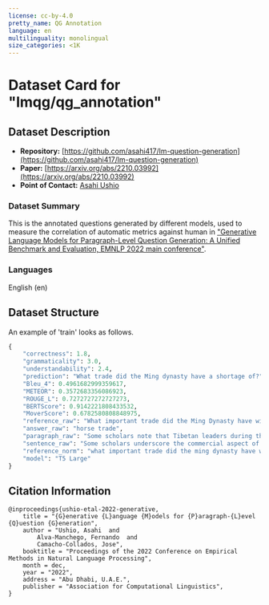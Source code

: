 ```yaml
---
license: cc-by-4.0
pretty_name: QG Annotation
language: en
multilinguality: monolingual
size_categories: <1K
---
```


# Dataset Card for "lmqg/qg_annotation"

## Dataset Description
- **Repository:** [https://github.com/asahi417/lm-question-generation](https://github.com/asahi417/lm-question-generation)
- **Paper:** [https://arxiv.org/abs/2210.03992](https://arxiv.org/abs/2210.03992)
- **Point of Contact:** [Asahi Ushio](http://asahiushio.com/)

### Dataset Summary
This is the annotated questions generated by different models, used to measure the correlation of automatic metrics against 
human in ["Generative Language Models for Paragraph-Level Question Generation: A Unified Benchmark and Evaluation, EMNLP 2022 main conference"](https://arxiv.org/abs/2210.03992).

### Languages
English (en)

## Dataset Structure
An example of 'train' looks as follows.

```python
{
    "correctness": 1.8,
    "grammaticality": 3.0,
    "understandability": 2.4,
    "prediction": "What trade did the Ming dynasty have a shortage of?",
    "Bleu_4": 0.4961682999359617,
    "METEOR": 0.3572683356086923,
    "ROUGE_L": 0.7272727272727273,
    "BERTScore": 0.9142221808433532,
    "MoverScore": 0.6782580808848975,
    "reference_raw": "What important trade did the Ming Dynasty have with Tibet?",
    "answer_raw": "horse trade",
    "paragraph_raw": "Some scholars note that Tibetan leaders during the Ming frequently engaged in civil war and conducted their own foreign diplomacy with neighboring states such as Nepal. Some scholars underscore the commercial aspect of the Ming-Tibetan relationship, noting the Ming dynasty's shortage of horses for warfare and thus the importance of the horse trade with Tibet. Others argue that the significant religious nature of the relationship of the Ming court with Tibetan lamas is underrepresented in modern scholarship. In hopes of reviving the unique relationship of the earlier Mongol leader Kublai Khan (r. 1260\u20131294) and his spiritual superior Drog\u00f6n Ch\u00f6gyal Phagpa (1235\u20131280) of the Sakya school of Tibetan Buddhism, the Yongle Emperor (r. 1402\u20131424) made a concerted effort to build a secular and religious alliance with Deshin Shekpa (1384\u20131415), the Karmapa of the Karma Kagyu school. However, the Yongle Emperor's attempts were unsuccessful.",
    "sentence_raw": "Some scholars underscore the commercial aspect of the Ming-Tibetan relationship, noting the Ming dynasty's shortage of horses for warfare and thus the importance of the horse trade with Tibet.",
    "reference_norm": "what important trade did the ming dynasty have with tibet ?",
    "model": "T5 Large"
}
```

## Citation Information
```
@inproceedings{ushio-etal-2022-generative,
    title = "{G}enerative {L}anguage {M}odels for {P}aragraph-{L}evel {Q}uestion {G}eneration",
    author = "Ushio, Asahi  and
        Alva-Manchego, Fernando  and
        Camacho-Collados, Jose",
    booktitle = "Proceedings of the 2022 Conference on Empirical Methods in Natural Language Processing",
    month = dec,
    year = "2022",
    address = "Abu Dhabi, U.A.E.",
    publisher = "Association for Computational Linguistics",
}
```